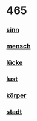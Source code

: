 # 465

### [sinn](sinn)

### [mensch](mensch)

### [lücke](luecke)

### [lust](lust)

### [körper](koerper)

### [stadt](stadt)
